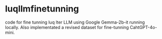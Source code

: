 # luqllmfinetunning
 code for fine tunning luq lter LLM using Google Gemma-2b-it running locally. Also implementated a revised dataset for fine-tunning CahtGPT-4o-mini. 
